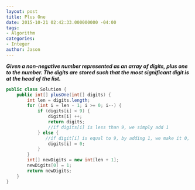 ```yaml
---
layout: post
title: Plus One
date: 2015-10-21 02:42:33.000000000 -04:00
tags:
- Algorithm
categories:
- Integer
author: Jason
---
```

<p><strong><em>Given a non-negative number represented as an array of digits, plus one to the number. The digits are stored such that the most significant digit is at the head of the list.</em></strong></p>


``` java
public class Solution {
    public int[] plusOne(int[] digits) {
        int len = digits.length;
        for (int i = len - 1; i >= 0; i--) {
            if (digits[i] < 9) {
                digits[i] ++;
                return digits;
                //if digits[i] is less than 9, we simply add 1
            } else {
               //if digit[i] is equal to 9, by adding 1, we make it 0, and since return is not executed at digits[i-1], digit[i-1] == 9
                digits[i] = 0;
            }
        }
        int[] newDigits = new int[len + 1];
        newDigits[0] = 1;
        return newDigits;
    }
}
```
